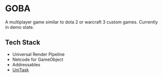 # GOBA

A multiplayer game similar to dota 2 or warcraft 3 custom games. Currently in demo state.

## Tech Stack

- Universal Render Pipeline
- Netcode for GameObject
- Addressables
- [UniTask](https://github.com/Cysharp/UniTask)

